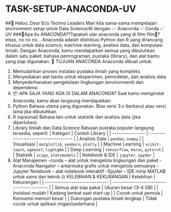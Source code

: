 # TASK-SETUP-ANACONDA-UV
##📣 Haloo..Dear Eco Techno Leaders
Mari kita sama-sama mempelajari environment setup untuk Data Science/AI dengan:
✅ Anaconda
✅ Conda
✅ UV
###🐍Apa itu ANACONDA???apakah ular anaconda yang di film-film🤔? eisss, no no no...
Anaconda adalah distribusi Python dan R yang dirancang khusus untuk data science, machine learning, analisis data, dan komputasi ilmiah.
Dengan Anaconda, kamu mendapatkan semua yang dibutuhkan dalam satu paket: bahasa pemrograman, pustaka (library), dan alat bantu yang siap digunakan.
🎯 TUJUAN ANACONDA
Anaconda dibuat untuk:
1. Memudahkan proses instalasi pustaka ilmiah yang kompleks
2. Menyediakan alat bantu untuk eksperimen, pemodelan, dan analisis data
3. Menyederhanakan pengelolaan lingkungan (environment) dan dependensi
4. 📦 APA SAJA YANG ADA DI DALAM ANACONDA?
Saat kamu menginstal Anaconda, kamu akan langsung mendapatkan:
1. Python
Bahasa utama yang digunakan. Bisa versi 3.x (terbaru) atau versi lama jika dibutuhkan.
2. R (opsional)
Bahasa lain untuk statistik dan analisis data (jika diperlukan).
3. Library Ilmiah dan Data Science
Ratusan pustaka populer langsung tersedia, seperti:
| Kategori         | Contoh Library                        |
| ---------------- | ------------------------------------- |
| Analisis Data    | `pandas`, `numpy`                     |
| Visualisasi      | `matplotlib`, `seaborn`, `plotly`     |
| Machine Learning | `scikit-learn`, `xgboost`, `lightgbm` |
| Deep Learning    | `tensorflow`, `keras`, `pytorch`      |
| Statistik        | `scipy`, `statsmodels`                |
| Notebook & IDE   | `jupyter`, `spyder`                   |
4. Alat Manajemen
-conda – alat untuk mengelola lingkungan dan paket
-Anaconda Navigator – antarmuka grafis untuk mengelola semuanya
-Jupyter Notebook – alat notebook interaktif
-Spyder – IDE mirip MATLAB untuk sains dan teknik
⚖️ KELEBIHAN & KEKURANGAN
| Kelebihan                       | Kekurangan                                  |
| ------------------------------- | ------------------------------------------- |
| Semua alat siap pakai           | Ukuran besar (3–4 GB)                       |
| Instalasi mudah                 | Kadang lambat saat start-up                 |
| Cocok untuk pemula              | Konsumsi memori besar                       |
| Dukungan pustaka ilmiah lengkap | Tidak cocok untuk aplikasi ringan/sederhana |





